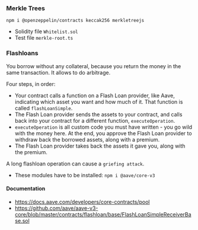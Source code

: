 ### Merkle Trees

`npm i @openzeppelin/contracts keccak256 merkletreejs`

- Solidity file `Whitelist.sol`
- Test file `merkle-root.ts`

### Flashloans

You borrow without any collateral, because you return the money in the same transaction.
It allows to do arbitrage.

Four steps, in order:

- Your contract calls a function on a Flash Loan provider, like Aave, indicating which asset you want and how much of it. That function is called `flashLoanSimple`.
- The Flash Loan provider sends the assets to your contract, and calls back into your contract for a different function, `executeOperation`.
- `executeOperation` is all custom code you must have written - you go wild with the money here. At the end, you approve the Flash Loan provider to withdraw back the borrowed assets, along with a premium.
- The Flash Loan provider takes back the assets it gave you, along with the premium.
 
A long flashloan operation can cause a `griefing attack`.

- These modules have to be installed: `npm i @aave/core-v3`

#### Documentation

- https://docs.aave.com/developers/core-contracts/pool
- https://github.com/aave/aave-v3-core/blob/master/contracts/flashloan/base/FlashLoanSimpleReceiverBase.sol
